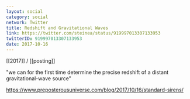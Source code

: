 ```yaml
---
layout: social
category: social
network: Twitter
title: Redshift and Gravitational Waves
link: https://twitter.com/steinea/status/919997013307133953
twitterID: 919997013307133953
date: 2017-10-16
---
```


[[2017]] / [[posting]]

"we can for the first time determine the precise redshift of a distant gravitational-wave source"

<https://www.preposterousuniverse.com/blog/2017/10/16/standard-sirens/>

